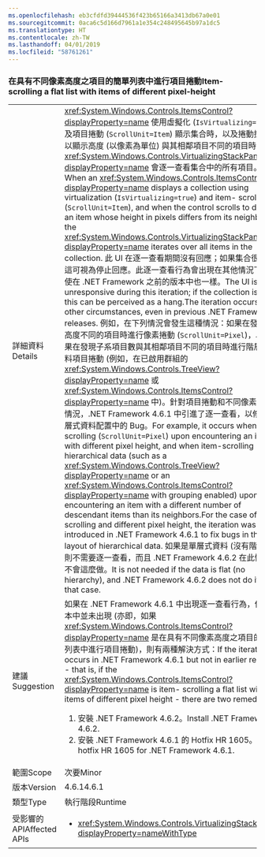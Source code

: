 ```yaml
---
ms.openlocfilehash: eb3cfdfd39444536f423b65166a3413db67a0e01
ms.sourcegitcommit: 0aca6c5d166d7961a1e354c248495645b97a1dc5
ms.translationtype: HT
ms.contentlocale: zh-TW
ms.lasthandoff: 04/01/2019
ms.locfileid: "58761261"
---
```

### <a name="item-scrolling-a-flat-list-with-items-of-different-pixel-height"></a><span data-ttu-id="7e5c0-101">在具有不同像素高度之項目的簡單列表中進行項目捲動</span><span class="sxs-lookup"><span data-stu-id="7e5c0-101">Item-scrolling a flat list with items of different pixel-height</span></span>

|   |   |
|---|---|
|<span data-ttu-id="7e5c0-102">詳細資料</span><span class="sxs-lookup"><span data-stu-id="7e5c0-102">Details</span></span>|<span data-ttu-id="7e5c0-103"><xref:System.Windows.Controls.ItemsControl?displayProperty=name> 使用虛擬化 (<code>IsVirtualizing=true</code>) 及項目捲動 (<code>ScrollUnit=Item</code>) 顯示集合時，以及捲動控制項以顯示高度 (以像素為單位) 與其相鄰項目不同的項目時，<xref:System.Windows.Controls.VirtualizingStackPanel?displayProperty=name> 會逐一查看集合中的所有項目。</span><span class="sxs-lookup"><span data-stu-id="7e5c0-103">When an <xref:System.Windows.Controls.ItemsControl?displayProperty=name> displays a collection using virtualization (<code>IsVirtualizing=true</code>) and item- scrolling (<code>ScrollUnit=Item</code>), and when the control scrolls to display an item whose height in pixels differs from its neighbors, the <xref:System.Windows.Controls.VirtualizingStackPanel?displayProperty=name> iterates over all items in the collection.</span></span> <span data-ttu-id="7e5c0-104">此 UI 在逐一查看期間沒有回應；如果集合很大，這可視為停止回應。此逐一查看行為會出現在其他情況下，即使在 .NET Framework 之前的版本中也一樣。</span><span class="sxs-lookup"><span data-stu-id="7e5c0-104">The UI is unresponsive during this iteration; if the collection is large, this can be perceived as a hang.The iteration occurs in other circumstances, even in previous .NET Framework releases.</span></span> <span data-ttu-id="7e5c0-105">例如，在下列情況會發生這種情況：如果在發現像素高度不同的項目時進行像素捲動 (<code>ScrollUnit=Pixel</code>)，以及如果在發現子系項目數與其相鄰項目不同的項目時進行階層式資料項目捲動 (例如，在已啟用群組的 <xref:System.Windows.Controls.TreeView?displayProperty=name> 或 <xref:System.Windows.Controls.ItemsControl?displayProperty=name> 中)。針對項目捲動和不同像素高度的情況，.NET Framework 4.6.1 中引進了逐一查看，以修正階層式資料配置中的 Bug。</span><span class="sxs-lookup"><span data-stu-id="7e5c0-105">For example, it occurs when pixel-scrolling (<code>ScrollUnit=Pixel</code>) upon encountering an item with different pixel height, and when item-scrolling hierarchical data (such as a <xref:System.Windows.Controls.TreeView?displayProperty=name> or an <xref:System.Windows.Controls.ItemsControl?displayProperty=name> with grouping enabled) upon encountering an item with a different number of descendant items than its neighbors.For the case of item-scrolling and different pixel height, the iteration was introduced in .NET Framework 4.6.1 to fix bugs in the layout of hierarchical data.</span></span>  <span data-ttu-id="7e5c0-106">如果是單層式資料 (沒有階層)，則不需要逐一查看，而且 .NET Framework 4.6.2 在此情況下不會這麼做。</span><span class="sxs-lookup"><span data-stu-id="7e5c0-106">It is not needed if the data is flat (no hierarchy), and .NET Framework 4.6.2 does not do it in that case.</span></span>|
|<span data-ttu-id="7e5c0-107">建議</span><span class="sxs-lookup"><span data-stu-id="7e5c0-107">Suggestion</span></span>|<span data-ttu-id="7e5c0-108">如果在 .NET Framework 4.6.1 中出現逐一查看行為，但舊版本中並未出現 (亦即，如果 <xref:System.Windows.Controls.ItemsControl?displayProperty=name> 是在具有不同像素高度之項目的簡單列表中進行項目捲動)，則有兩種解決方式：</span><span class="sxs-lookup"><span data-stu-id="7e5c0-108">If the iteration occurs in .NET Framework 4.6.1 but not in earlier releases - that is, if the <xref:System.Windows.Controls.ItemsControl?displayProperty=name> is item- scrolling a flat list with items of different pixel height - there are two remedies:</span></span><ol><li><span data-ttu-id="7e5c0-109">安裝 .NET Framework 4.6.2。</span><span class="sxs-lookup"><span data-stu-id="7e5c0-109">Install .NET Framework 4.6.2.</span></span></li><li><span data-ttu-id="7e5c0-110">安裝 .NET Framework 4.6.1 的 Hotfix HR 1605。</span><span class="sxs-lookup"><span data-stu-id="7e5c0-110">Install hotfix HR 1605 for .NET Framework 4.6.1.</span></span></li></ol>|
|<span data-ttu-id="7e5c0-111">範圍</span><span class="sxs-lookup"><span data-stu-id="7e5c0-111">Scope</span></span>|<span data-ttu-id="7e5c0-112">次要</span><span class="sxs-lookup"><span data-stu-id="7e5c0-112">Minor</span></span>|
|<span data-ttu-id="7e5c0-113">版本</span><span class="sxs-lookup"><span data-stu-id="7e5c0-113">Version</span></span>|<span data-ttu-id="7e5c0-114">4.6.1</span><span class="sxs-lookup"><span data-stu-id="7e5c0-114">4.6.1</span></span>|
|<span data-ttu-id="7e5c0-115">類型</span><span class="sxs-lookup"><span data-stu-id="7e5c0-115">Type</span></span>|<span data-ttu-id="7e5c0-116">執行階段</span><span class="sxs-lookup"><span data-stu-id="7e5c0-116">Runtime</span></span>|
|<span data-ttu-id="7e5c0-117">受影響的 API</span><span class="sxs-lookup"><span data-stu-id="7e5c0-117">Affected APIs</span></span>|<ul><li><xref:System.Windows.Controls.VirtualizingStackPanel?displayProperty=nameWithType></li></ul>|

